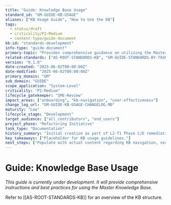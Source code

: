 ```yaml
---
title: "Guide: Knowledge Base Usage"
standard_id: "GM-GUIDE-KB-USAGE"
aliases: ["KB Usage Guide", "How to Use the KB"]
tags:
  - status/draft
  - criticality/P2-Medium
  - content-type/guide-document
kb-id: "standards-development"
info-type: "guide-document"
primary-topic: "Provides comprehensive guidance on utilizing the Master Knowledge Base and its components."
related-standards: ["AS-ROOT-STANDARDS-KB", "GM-GUIDE-STANDARDS-BY-TASK"]
version: "0.1.0"
date-created: "2025-06-02T00:00:00Z"
date-modified: "2025-06-02T00:00:00Z"
primary_domain: "GM"
sub_domain: "GUIDE"
scope_application: "System-Level"
criticality: "P2-Medium"
lifecycle_gatekeeper: "SME-Review"
impact_areas: ["onboarding", "kb-navigation", "user-effectiveness"]
change_log_url: "GM-GUIDE-KB-USAGE-CHANGELOG.MD"
maturity: "Low"
lifecycle_stage: "Development"
target_audience: ["all_contributors", "end_users"]
project_phase: "Refactoring Initiative"
task_type: "Documentation"
history_summary: "Initial creation as part of L2-T1 Phase C/D remediation."
key_takeaways: ["Placeholder for KB usage guidelines."]
next_steps: ["Populate with actual content regarding KB navigation, search, contribution, etc."]
---
```


# Guide: Knowledge Base Usage

*This guide is currently under development. It will provide comprehensive instructions and best practices for using the Master Knowledge Base.*

Refer to [[AS-ROOT-STANDARDS-KB]] for an overview of the KB structure.
